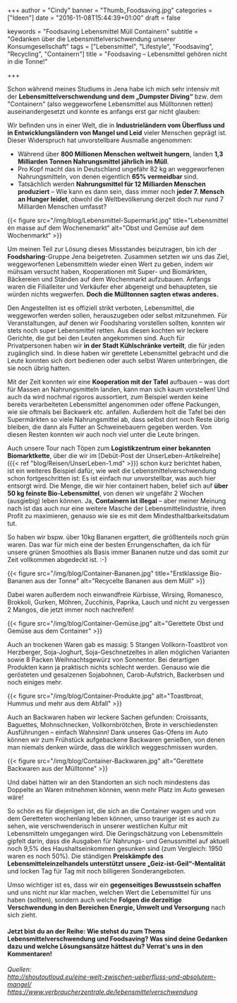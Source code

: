 +++
author = "Cindy"
banner = "Thumb_Foodsaving.jpg"
categories = ["Ideen"]
date = "2016-11-08T15:44:39+01:00"
draft = false
  
keywords = "Foodsaving Lebensmittel Müll Containern"
subtitle = "Gedanken über die Lebensmittelverschwendung unserer Konsumgesellschaft"
tags = ["Lebensmittel", "Lifestyle", "Foodsaving", "Recycling", "Containern"]
title = "Foodsaving – Lebensmittel gehören nicht in die Tonne!"

+++

Schon während meines Studiums in Jena habe ich mich sehr intensiv mit der **Lebensmittelverschwendung und dem „Dumpster Diving“** bzw. dem "Containern" (also weggeworfene Lebensmittel aus Mülltonnen retten) auseinandergesetzt und konnte es anfangs erst gar nicht glauben:    

Wir befinden uns in einer Welt, die in **Industrieländern vom Überfluss und in Entwicklungsländern von Mangel und Leid** vieler Menschen geprägt ist.<!--more--> Dieser Widerspruch hat unvorstellbare Ausmaße angenommen:   
 
- Während über **800 Millionen Menschen weltweit hungern**, landen **1,3 Milliarden Tonnen Nahrungsmittel jährlich im Müll**.    
- Pro Kopf macht das in Deutschland ungefähr 82 kg an weggeworfenen Nahrungsmitteln, von denen eigentlich **65% vermeidbar** sind.
- Tatsächlich werden **Nahrungsmittel für 12 Milliarden Menschen produziert** – Wie kann es dann sein, dass immer noch **jeder 7. Mensch an Hunger leidet**, obwohl die Weltbevölkerung derzeit doch nur rund 7 Milliarden Menschen umfasst?    

{{< figure src="/img/blog/Lebensmittel-Supermarkt.jpg" title="Lebensmittel én masse auf dem Wochenemarkt" alt="Obst und Gemüse auf dem Wochenmarkt" >}}  

Um meinen Teil zur Lösung dieses Missstandes beizutragen, bin ich der **Foodsharing**-Gruppe Jena beigetreten. Zusammen setzten wir uns das Ziel, weggeworfenen Lebensmitteln wieder einen Wert zu geben, indem wir mühsam versucht haben, Kooperationen mit Super- und Biomärkten, Bäckereien und Ständen auf dem Wochenmarkt aufzubauen. Anfangs waren die Filialleiter und Verkäufer eher abgeneigt und behaupteten, sie würden nichts wegwerfen. **Doch die Mülltonnen sagten etwas anderes.**     

Den Angestellten ist es offiziell strikt verboten, Lebensmittel, die weggeworfen werden sollen, herauszugeben oder selbst mitzunehmen. Für Veranstaltungen, auf denen wir Foodsharing vorstellen sollten, konnten wir stets noch super Lebensmittel retten. Aus diesen kochten wir leckere Gerichte, die gut bei den Leuten angekommen sind. Auch für Privatpersonen haben wir **in der Stadt Kühlschränke verteilt**, die für jeden zugänglich sind. In diese haben wir gerettete Lebensmittel gebracht und die Leute konnten sich dort bedienen oder auch selbst Waren unterbringen, die sie noch übrig hatten.    

Mit der Zeit konnten wir eine **Kooperation mit der Tafel** aufbauen – was dort für Massen an Nahrungsmitteln landen, kann man sich kaum vorstellen! Und auch da wird nochmal rigoros aussortiert, zum Beispiel werden keine bereits verarbeiteten Lebensmittel angenommen oder offene Packungen, wie sie oftmals bei Backwerk etc. anfallen. Außerdem holt die Tafel bei den Supermärkten so viele Nahrungsmittel ab, dass selbst dort noch Reste übrig bleiben, die dann als Futter an Schweinebauern gegeben werden. Von diesen Resten konnten wir auch noch viel unter die Leute bringen.    

Auch unsere Tour nach Töpen zum **Logistikzentrum einer bekannten Biomarktkette**, über die wir im [Debüt-Post der UnserLeben-Artikelreihe]({{< ref "blog/Reisen/UnserLeben-1.md" >}}) schon kurz berichtet haben, ist ein weiteres Beispiel dafür, wie weit die Lebensmittelverschwendung schon fortgeschritten ist: Es ist einfach nur unvorstellbar, was auch hier entsorgt wird. Die Menge, die wir hier containert haben, belief sich auf **über 50 kg feinste Bio-Lebensmittel**, von denen wir ungefähr 2 Wochen (ausgiebig) leben können. Ja, **Containern ist illegal** – aber meiner Meinung nach ist das auch nur eine weitere Masche der Lebensmittelindustrie, ihren Profit zu maximieren, genauso wie sie es mit dem Mindesthaltbarkeitsdatum tut.     

So haben wir bspw. über 10kg Bananen ergattert, die größtenteils noch grün waren. Das war für mich eine der besten Errungenschaften, da ich für unsere grünen Smoothies als Basis immer Bananen nutze und das somit zur Zeit vollkommen abgedeckt ist. :-) 

{{< figure src="/img/blog/Container-Bananen.jpg" title="Erstklassige Bio-Bananen aus der Tonne" alt="Recycelte Bananen aus dem Müll" >}}   

Dabei waren außerdem noch einwandfreie Kürbisse, Wirsing, Romanesco, Brokkoli, Gurken, Möhren, Zucchinis, Paprika, Lauch und nicht zu vergessen 2 Mangos, die jetzt immer noch nachreifen! 

{{< figure src="/img/blog/Container-Gemüse.jpg" alt="Gerettete Obst und Gemüse aus dem Container" >}}    


Auch an trockenen Waren gab es massig: 5 Stangen Vollkorn-Toastbrot von Herzberger, Soja-Joghurt, Soja-Geschnetzeltes in allen möglichen Varianten sowie 8 Packen Weihnachtsgewürz von Sonnentor. Bei derartigen Produkten kann ja praktisch nichts schlecht werden. Genauso wie die gerösteten und gesalzenen Sojabohnen, Carob-Aufstrich, Backerbsen und noch einiges mehr. 

{{< figure src="/img/blog/Container-Produkte.jpg" alt="Toastbroat, Hummus und mehr aus dem Abfall" >}}      

Auch an Backwaren haben wir leckere Sachen gefunden: Croissants, Baguettes, Mohnschnecken, Vollkornbrötchen, Brote in verschiedensten Ausführungen – einfach Wahnsinn! Dank unseres Gas-Ofens im Auto können wir zum Frühstück aufgebackene Backwaren genießen, von denen man niemals denken würde, dass die wirklich weggeschmissen wurden. 

{{< figure src="/img/blog/Container-Backwaren.jpg" alt="Gerettete Backwaren aus der Mülltonne" >}}   

Und dabei hätten wir an den Standorten an sich noch mindestens das Doppelte an Waren mitnehmen können, wenn mehr Platz im Auto gewesen wäre!    

So schön es für diejenigen ist, die sich an die Container wagen und von dem Geretteten wochenlang leben können, umso trauriger ist es auch zu sehen, wie verschwenderisch in unserer westlichen Kultur mit Lebensmitteln umgegangen wird. Die Geringschätzung von Lebensmitteln gipfelt darin, dass die Ausgaben für Nahrungs- und Genussmittel auf aktuell noch 9,5% des Haushaltseinkommen gesunken sind (zum Vergleich: 1950 waren es noch 50%). Die ständigen **Preiskämpfe des Lebensmitteleinzelhandels unterstützt unsere „Geiz-ist-Geil“-Mentalität** und locken Tag für Tag mit noch billigeren Sonderangeboten.    

Umso wichtiger ist es, dass wir ein **gegenseitiges Bewusstsein schaffen** und uns nicht nur klar machen, welchen Wert die Lebensmittel für uns haben (sollten), sondern auch welche **Folgen die derzeitige Verschwendung in den Bereichen Energie, Umwelt und Versorgung** nach sich zieht.

     
#### Jetzt bist du an der Reihe: Wie stehst du zum Thema Lebensmittelverschwendung und Foodsaving? Was sind deine Gedanken dazu und welche Lösungsansätze hättest du? Verrat's uns in den Kommentaren!


*Quellen:     
http://shoutoutloud.eu/eine-welt-zwischen-ueberfluss-und-absolutem-mangel/    
https://www.verbraucherzentrale.de/lebensmittelverschwendung*